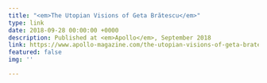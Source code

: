 ```yaml
---
title: "<em>The Utopian Visions of Geta Brătescu</em>"
type: link
date: 2018-09-28 00:00:00 +0000
description: Published at <em>Apollo</em>, September 2018
link: https://www.apollo-magazine.com/the-utopian-visions-of-geta-bratescu/
featured: false
img: ''

---
```

